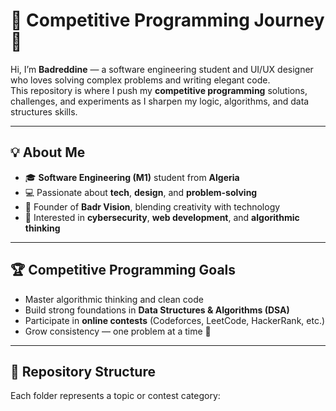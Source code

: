 # 🧩 Competitive Programming Journey 🚀

Hi, I’m **Badreddine** — a software engineering student and UI/UX designer who loves solving complex problems and writing elegant code.  
This repository is where I push my **competitive programming** solutions, challenges, and experiments as I sharpen my logic, algorithms, and data structures skills.

---

## 💡 About Me

- 🎓 **Software Engineering (M1)** student from **Algeria**
- 💻 Passionate about **tech**, **design**, and **problem-solving**
- 🎨 Founder of **Badr Vision**, blending creativity with technology
- 🔐 Interested in **cybersecurity**, **web development**, and **algorithmic thinking**

---

## 🏆 Competitive Programming Goals

- Master algorithmic thinking and clean code
- Build strong foundations in **Data Structures & Algorithms (DSA)**
- Participate in **online contests** (Codeforces, LeetCode, HackerRank, etc.)
- Grow consistency — one problem at a time 💪

---

## 📂 Repository Structure

Each folder represents a topic or contest category:
